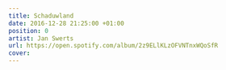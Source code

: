 ```yaml
---
title: Schaduwland
date: 2016-12-28 21:25:00 +01:00
position: 0
artist: Jan Swerts
url: https://open.spotify.com/album/2z9ELlKLzOFVNTnxWQoSfR
cover: 
---
```


